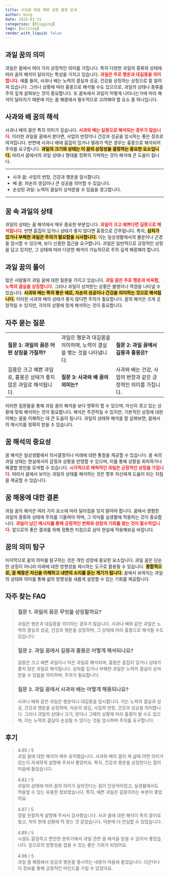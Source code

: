 ```yaml
---
title: 사과꿈 배꿈 해몽 길몽 흉몽 운세
author: bing
date: 2025-01-31
categories: [Blogging]
tags: [writing]
render_with_liquid: false
---
```



<h2 id='과일 꿈의 의미'>과일 꿈의 의미</h2>

<p>과일은 꿈에서 여러 가지 상징적인 의미를 가집니다. 특히 다양한 과일의 종류와 상태에 따라 꿈의 해석이 달라지는 특성을 가지고 있습니다. <b><span style="color: #ee2323;">과일은 주로 행운과 대길몽을 의미합니다.</span></b> 예를 들어, 사과나 배는 노력의 결실과 성공, 건강을 상징하는 상징으로 잘 알려져 있습니다. 그러나 상황에 따라 흉몽으로 해석될 수도 있으므로, 과일의 상태나 종류를 주의 깊게 살펴보는 것이 중요합니다. 또 꿈속에서 과일이 어떻게 나타나는가에 따라 해석이 달라지기 때문에 이는 꿈 해몽에서 필수적으로 고려해야 할 요소 중 하나입니다.</p>

<h2 id='사과와 배 꿈의 해석'>사과와 배 꿈의 해석</h2>

<p>사과나 배의 꿈은 특히 의미가 깊습니다. <b><span style="color: #ee2323;">사과와 배는 길몽으로 해석되는 경우가 많습니다.</span></b> 이러한 과일을 꿈에서 본다면, 사업의 번창이나 건강과 성공을 암시하는 좋은 징조로 여겨집니다. 반면에 사과나 배에 흠집이 있거나 벌레가 먹은 경우는 흉몽으로 해석되어 주의를 요구합니다. <b><span style="background-color: #ffe066;">과일의 크기와 상태는 이 꿈의 상징성을 결정하는 중요한 요소입니다.</span></b> 따라서 꿈에서의 과일 상태나 형태를 정확히 기억하는 것이 해석에 큰 도움이 됩니다.</p>

<hr />

<ul>
    <li>사과 꿈: 사업의 번창, 건강과 행운을 암시합니다.</li>
    <li>배 꿈: 자손의 생김이나 큰 성공을 의미할 수 있습니다.</li>
    <li>손상된 과일: 노력의 결실이 상처받을 수 있음을 경고합니다.</li>
</ul>

<hr />

<h2 id='꿈 속 과일의 상태'>꿈 속 과일의 상태</h2>

<p>과일의 상태는 꿈 해석에서 매우 중요한 부분입니다. <b><span style="color: #ee2323;">과일이 크고 예쁘다면 길몽으로 해석됩니다.</span></b> 반면 흠집이 있거나 상태가 좋지 않다면 흉몽으로 간주됩니다. 특히, <b><span style="background-color: #ffe066;">상처가 있거나 부패한 과일은 주의가 필요함을 시사합니다.</span></b> 이는 일상생활에서의 불운이나 곤경을 암시할 수 있으며, 보다 신중한 접근을 요구합니다. 과일은 일반적으로 긍정적인 상징을 담고 있지만, 그 상태에 따라 다양한 해석이 가능하므로 주의 깊게 해몽해야 합니다.</p>

<h2 id='과일 꿈의 풀이'>과일 꿈의 풀이</h2>

<p>많은 사람들이 과일 꿈에 대한 질문을 가지고 있습니다. <b><span style="color: #ee2323;">과일 꿈은 주로 행운과 비옥함, 노력의 결실을 상징합니다.</span></b> 그러나 과일이 상처받는 상황은 불행이나 역경을 나타낼 수 있습니다. <b><span style="background-color: #ffe066;">사과와 배는 특히 좋은 예로, 자손의 성공이나 건강을 의미하는 것으로 해석됩니다.</span></b> 이러한 사과와 배의 상태가 좋지 않다면 주의가 필요합니다. 꿈의 해석은 크게 긍정적일 수 있지만, 각자의 상황에 맞게 해석하는 것이 중요합니다.</p>

<h2 id='자주 묻는 질문'>자주 묻는 질문</h2>

<table>
    <tr>
        <td><b>질문 1: 과일의 꿈은 어떤 상징을 가질까?</b></td>
        <td>과일은 행운과 대길몽을 의미하며, 노력이 결실을 맺는 것을 나타냅니다.</td>
        <td><b>질문 2: 과일 꿈에서 길몽과 흉몽은?</b></td>
    </tr>
    <tr>
        <td>길몽은 크고 예쁜 과일로, 흉몽은 상태가 좋지 않은 과일로 해석됩니다.</td>
        <td><b>질문 3: 사과와 배 꿈의 의미는?</b></td>
        <td>사과와 배는 건강, 사업의 번창과 같은 긍정적인 의미를 가집니다.</td>
    </tr>
</table>

<p>이러한 질문들을 통해 과일 꿈의 해석을 보다 명확히 할 수 있으며, 자신이 겪고 있는 상황에 맞춰 해석하는 것이 필요합니다. 해석은 주관적일 수 있지만, 기본적인 상징에 대한 이해는 꿈을 이해하는 데 큰 도움이 됩니다. 과일의 상태와 해석을 잘 살펴보면, 꿈에서의 메시지를 정확히 받을 수 있습니다.</p>

<h2 id='꿈 해석의 중요성'>꿈 해석의 중요성</h2>

<p>꿈 해석은 일상생활에서 의사결정이나 미래에 대한 통찰을 제공할 수 있습니다. 꿈 속의 과일 상태는 현실에서의 감정과 상황을 반영할 수 있으며, 이를 통해 상황을 회피하거나 해결할 방안을 모색할 수 있습니다. <b><span style="color: #ee2323;">시각적으로 매력적인 과일은 긍정적인 상징을 가집니다.</span></b> 따라서 꿈에서 보이는 과일의 상태를 해석하는 것은 향후 자신에게 도움이 되는 지침을 제공할 수 있습니다.</p>

<h2 id='꿈 해몽에 대한 결론'>꿈 해몽에 대한 결론</h2>

<p>과일 꿈의 해석은 여러 가지 요소에 따라 달라짐을 잊지 말아야 합니다. 꿈에서 경험한 과일의 종류와 상태에 주의를 기울여야 하며, 그 의미를 실생활에 적용하는 것이 중요합니다. <b><span style="color: #ee2323;">과일이 남긴 메시지를 통해 긍정적인 변화와 성장의 기회를 찾는 것이 필수적입니다.</span></b> 앞으로의 좋은 결과를 위해 정통한 지침으로 삼아 현실에 적용해보길 바랍니다.</p>

<h2 id='꿈의 의미 탐구'>꿈의 의미 탐구</h2>

<p>마지막으로 꿈의 의미를 탐구하는 것은 개인 성장에 중요한 요소입니다. 과일 꿈은 단순한 상징이 아니라 미래에 대한 방향성을 제시하는 도구로 활용될 수 있습니다. <b><span style="background-color: #ffe066;">종합적으로, 꿈 해몽은 자신을 이해하고 내면의 소리를 듣는 계기가 됩니다.</span></b> 꿈에서 보여지는 과일의 상태와 의미를 통해 삶의 방향성을 새롭게 설정할 수 있는 기회를 제공합니다.</p>


<h2 id='자주_찾는_FAQ'>자주 찾는 FAQ</h2>
<div itemscope="" itemtype="https://schema.org/FAQPage"> 
<blockquote> 
<div itemscope="" itemprop="mainEntity" itemtype="https://schema.org/Question"> 
<h3 itemprop="name"> 질문 1. 과일의 꿈은 무엇을 상징할까요? </h3> 
<div itemscope="" itemprop="acceptedAnswer" itemtype="https://schema.org/Answer"> 
<span itemprop="text"> 
<p>과일은 행운과 대길몽을 의미하는 경우가 많습니다. 사과나 배와 같은 과일은 노력의 결실과 성공, 건강과 행운을 상징하며, 그 상태에 따라 흉몽으로 해석될 수도 있습니다.</p> 
</span> 
</div> 
</div> 

<div itemscope="" itemprop="mainEntity" itemtype="https://schema.org/Question"> 
<h3 itemprop="name"> 질문 2. 과일 꿈에서 길몽과 흉몽은 어떻게 해석되나요? </h3> 
<div itemscope="" itemprop="acceptedAnswer" itemtype="https://schema.org/Answer"> 
<span itemprop="text"> 
<p>길몽은 크고 예쁜 과일이나 익은 과일로 해석되며, 흉몽은 흠집이 있거나 상태가 좋지 않은 과일로 해석됩니다. 상처를 입거나 부패한 과일은 노력의 결실이 상처받을 수 있음을 의미하며, 주의가 필요합니다.</p> 
</span> 
</div> 
</div> 

<div itemscope="" itemprop="mainEntity" itemtype="https://schema.org/Question"> 
<h3 itemprop="name"> 질문 3. 과일 꿈에서 사과와 배는 어떻게 해몽되나요? </h3> 
<div itemscope="" itemprop="acceptedAnswer" itemtype="https://schema.org/Answer"> 
<span itemprop="text"> 
<p>사과나 배와 같은 과일은 행운이나 대길몽을 암시합니다. 이는 노력의 결실과 성공, 건강과 행운을 상징하며, 자손의 생김, 사업의 번창, 건강과 성공을 의미합니다. 그러나 과일의 상태나 크기, 양이나 그때의 상황에 따라 흉몽이 될 수도 있으며, 이는 노력의 결실이 손실될 수 있다는 것을 암시하며 주의를 요구합니다.</p> 
</span> 
</div> 
</div> 

</blockquote> 
</div>
<h2 id='후기'>후기</h2>
<div itemscope itemtype="https://schema.org/Product">
  <blockquote>
  <div itemprop="review" itemscope itemtype="https://schema.org/Review">
      <div itemprop="reviewRating" itemscope itemtype="https://schema.org/Rating"> <span itemprop="ratingValue">4.95</span> / <span itemprop="bestRating">5</span> </div>
      <span itemprop="reviewBody">과일 꿈에 대한 해석이 매우 유익했습니다. 사과와 배의 꿈이 제 삶에 어떤 의미가 있는지 자세하게 설명해 주셔서 좋았어요. 특히, 건강과 행운을 상징한다는 점이 마음에 들었습니다.</span>
  </div>
  <br>
  <div itemprop="review" itemscope itemtype="https://schema.org/Review">
      <div itemprop="reviewRating" itemscope itemtype="https://schema.org/Rating"> <span itemprop="ratingValue">4.82</span> / <span itemprop="bestRating">5</span> </div>
      <span itemprop="reviewBody">과일의 상태에 따라 꿈의 의미가 달라진다는 점이 인상적이었고, 실생활에서도 적용할 수 있는 유용한 정보였습니다. 특히, 예쁜 과일은 길몽이라는 부분이 좋았어요.</span>
  </div>
  <br>
  <div itemprop="review" itemscope itemtype="https://schema.org/Review">
      <div itemprop="reviewRating" itemscope itemtype="https://schema.org/Rating"> <span itemprop="ratingValue">4.87</span> / <span itemprop="bestRating">5</span> </div>
      <span itemprop="reviewBody">정말 친절하게 설명해 주셔서 감사했습니다. 사과 꿈에 대한 해석이 특히 흥미로웠고, 저의 현재 상황에 딱 맞는 것 같았습니다. 덕분에 더 안심할 수 있었습니다.</span>
  </div>
  <br>
  <div itemprop="review" itemscope itemtype="https://schema.org/Review">
      <div itemprop="reviewRating" itemscope itemtype="https://schema.org/Rating"> <span itemprop="ratingValue">4.89</span> / <span itemprop="bestRating">5</span> </div>
      <span itemprop="reviewBody">시설도 깔끔하고 편안한 분위기에서 과일 관련 꿈 해석을 받을 수 있어서 좋았습니다. 앞으로의 방향성을 잡을 수 있는 좋은 기회가 되었어요.</span>
  </div>
  <br>
  <div itemprop="review" itemscope itemtype="https://schema.org/Review">
      <div itemprop="reviewRating" itemscope itemtype="https://schema.org/Rating"> <span itemprop="ratingValue">4.96</span> / <span itemprop="bestRating">5</span> </div>
      <span itemprop="reviewBody">과일 꿈 해몽에서 성공과 행운을 중시하는 내용이 마음에 들었습니다. 더군다나 이 정보를 통해 긍정적인 마인드를 가질 수 있었어요.</span>
  </div>
  </blockquote>
</div>
